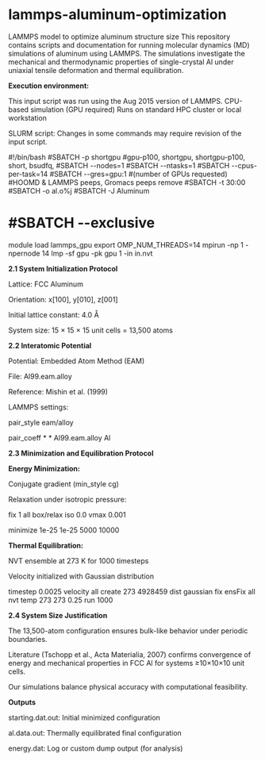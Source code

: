# lammps-aluminum-optimization
LAMMPS model to optimize aluminum structure size
This repository contains scripts and documentation for running molecular dynamics (MD) simulations of aluminum using LAMMPS.
The simulations investigate the mechanical and thermodynamic properties of single-crystal Al under uniaxial tensile deformation and thermal equilibration.

**Execution environment:**

This input script was run using the Aug 2015 version of LAMMPS.
CPU-based simulation (GPU required)
Runs on standard HPC cluster or local workstation

SLURM script: Changes in some commands may require revision of the input script.

#!/bin/bash
#SBATCH -p shortgpu #gpu-p100, shortgpu, shortgpu-p100, short, bsudfq, 
#SBATCH --nodes=1
#SBATCH --ntasks=1
#SBATCH --cpus-per-task=14
#SBATCH --gres=gpu:1 #(number of GPUs requested) #HOOMD & LAMMPS peeps, Gromacs peeps remove
#SBATCH -t 30:00
#SBATCH -o al.o%j
#SBATCH -J Aluminum
# #SBATCH --exclusive
module load lammps_gpu
export OMP_NUM_THREADS=14
mpirun -np 1 -npernode 14 lmp -sf gpu -pk gpu 1 -in in.nvt

**2.1 System Initialization Protocol**

Lattice: FCC Aluminum

Orientation: x[100], y[010], z[001]

Initial lattice constant: 4.0 Å

System size: 15 × 15 × 15 unit cells = 13,500 atoms

**2.2 Interatomic Potential**

Potential: Embedded Atom Method (EAM)

File: Al99.eam.alloy

Reference: Mishin et al. (1999)

LAMMPS settings:

pair_style eam/alloy

pair_coeff * * Al99.eam.alloy Al

**2.3 Minimization and Equilibration Protocol**

**Energy Minimization:**

Conjugate gradient (min_style cg)

Relaxation under isotropic pressure:

fix 1 all box/relax iso 0.0 vmax 0.001

minimize 1e-25 1e-25 5000 10000

**Thermal Equilibration:**

NVT ensemble at 273 K for 1000 timesteps

Velocity initialized with Gaussian distribution

timestep 0.0025
velocity all create 273 4928459 dist gaussian
fix ensFix all nvt temp 273 273 0.25
run 1000

**2.4 System Size Justification**

The 13,500-atom configuration ensures bulk-like behavior under periodic boundaries.

Literature (Tschopp et al., Acta Materialia, 2007) confirms convergence of energy and mechanical properties in FCC Al for systems ≥10×10×10 unit cells.

Our simulations balance physical accuracy with computational feasibility.

**Outputs**

starting.dat.out: Initial minimized configuration

al.data.out: Thermally equilibrated final configuration

energy.dat: Log or custom dump output (for analysis)

